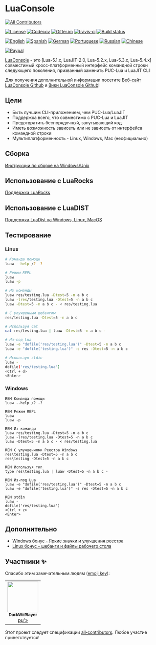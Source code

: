 # LuaConsole
<!-- ALL-CONTRIBUTORS-BADGE:START - Do not remove or modify this section -->
[![All Contributors](https://img.shields.io/badge/all_contributors-1-orange.svg?style=flat-square)](#contributors-)
<!-- ALL-CONTRIBUTORS-BADGE:END -->
[![License](https://img.shields.io/github/license/tilkinsc/LuaConsole.svg)](https://github.com/tilkinsc/LuaConsole/blob/master/LICENSE) [![Codecov](https://codecov.io/gh/tilkinsc/LuaConsole/coverage.svg?branch=master)](https://codecov.io/gh/tilkinsc/LuaConsole) [![Gitter.im](https://badges.gitter.im/tilkinsc/LuaConsole.png)](https://gitter.im/LuaConsole) [![travis-ci](https://travis-ci.org/tilkinsc/LuaConsole.svg?branch=master)](https://travis-ci.org/tilkinsc/LuaConsole) [![Build status](https://ci.appveyor.com/api/projects/status/3rqh0vn8a0lm8itg?svg=true)](https://ci.appveyor.com/project/Hydroque/luaconsole)

[![English](https://user-images.githubusercontent.com/7494772/109406669-0a75d500-7949-11eb-87fa-b56ee60e2afd.png)](https://github.com/tilkinsc/LuaConsole/blob/master/README.md)
[![Spanish](https://user-images.githubusercontent.com/7494772/109406678-24171c80-7949-11eb-94d7-83afe3befae0.png)](https://github.com/tilkinsc/LuaConsole/blob/master/README.espanol.md)
[![German](https://user-images.githubusercontent.com/7494772/109406691-3002de80-7949-11eb-83ee-95967d986e99.png)](https://github.com/tilkinsc/LuaConsole/blob/master/README.german.md)
[![Portuguese](https://user-images.githubusercontent.com/7494772/109406785-e49d0000-7949-11eb-8b36-793272d7821e.png)](https://github.com/tilkinsc/LuaConsole/blob/master/README.portugues.md)
[![Russian](https://user-images.githubusercontent.com/7494772/109406798-f5e60c80-7949-11eb-9467-947936c47188.png)](https://github.com/tilkinsc/LuaConsole/blob/master/README.russian.md)
[![Chinese](https://user-images.githubusercontent.com/7494772/109406811-0c8c6380-794a-11eb-82dc-c06a322448ff.png)](https://github.com/tilkinsc/LuaConsole/blob/master/README.chinese.md)

[![Paypal](https://www.paypalobjects.com/en_US/i/btn/btn_donateCC_LG.gif)](https://www.paypal.com/donate?business=RCR8HT8GDC5XC&item_name=Free+Software&currency_code=USD)

[LuaConsole](https://github.com/tilkinsc/LuaConsole) - это [Lua-5.1.x, LuaJIT-2.0, Lua-5.2.x, Lua-5.3.x, Lua-5.4.x] совместимый кросс-платформенный интерфейс командной строки следующего поколения, призванный заменить PUC-Lua и LuaJIT CLI

Для получения дополнительной информации посетите [Веб-сайт LuaConsole Github](https://tilkinsc.github.io/LuaConsole) и [Вики LuaConsole Github](https://github.com/tilkinsc/LuaConsole/wiki)!

## Цели

* Быть лучшим CLI-приложением, чем PUC-Lua/LuaJIT
* Поддержка всего, что совместимо с PUC-Lua и LuaJIT
* Предотвратить беспорядочный, запутывающий код
* Иметь возможность зависеть или не зависеть от интерфейса командной строки
* Мультиплатформенность - Linux, Windows, Mac (неофициально)

## Сборка

[Инструкции по сборке на Windows/Unix](https://github.com/tilkinsc/LuaConsole/wiki/Build-Instructions)  

## Использование с LuaRocks

[Поддержка LuaRocks](https://github.com/tilkinsc/LuaConsole/wiki/LuaRocks-Support)  

## Использование с LuaDIST

[Поддержка LuaDist на Windows, Linux, MacOS](https://github.com/tilkinsc/LuaConsole/wiki/LuaDist-Support-Windows,-Linux,-MacOS)  

## Тестирование

### Linux

```bash
# Команда помощи
luaw --help /? -?

# Режим REPL
luaw
luaw -p

# Из команды
luaw res/testing.lua -Dtest=5 -n a b c
luaw -lres/testing.lua -Dtest=5 -n a b c
luaw -Dtest=5 -n a b c - < res/testing.lua

# С улучшенным шебангом
res/testing.lua -Dtest=5 -n a b c

# Используя cat
cat res/testing.lua | luaw -Dtest=5 -n a b c -

# Из-под Lua
luaw -e "dofile('res/testing.lua')" -Dtest=5 -n a b c
luaw -e "dofile('testing.lua')" -s res -Dtest=5 -n a b c

# Используя stdin
luaw -
dofile('res/testing.lua')
<Ctrl + d>
<Enter>
```

### Windows

```batch
REM Команда помощи
luaw --help /? -?

REM Режим REPL
luaw
luaw -p

REM Из команды
luaw res/testing.lua -Dtest=5 -n a b c
luaw -lres/testing.lua -Dtest=5 -n a b c
luaw -Dtest=5 -n a b c - < res/testing.lua

REM С улучшениями Реестра Windows 
res\testing.lua -Dtest=5 -n a b c
res\testing -Dtest=5 -n a b c

REM Используя тип
type res\testing.lua | luaw -Dtest=5 -n a b c -

REM Из-под Lua
luaw -e "dofile('res/testing.lua')" -Dtest=5 -n a b c
luaw -e "dofile('testing.lua')" -s res -Dtest=5 -n a b c

REM stdin
luaw -
dofile('res/testing.lua')
<Ctrl + z>
<Enter>
```

## Дополнительно

* [Windows бонус - Яркие значки и улучшения реестра](https://github.com/tilkinsc/LuaConsole/wiki/Windows-Bonus----Flashy-Icons-&-Registry-Enhancements)  
* [Linux бонус - шебанги и файлы рабочего стола](https://github.com/tilkinsc/LuaConsole/wiki/Linux-Bonus---Shebangs-&-Desktop-Files)

## Участники ✨

Спасибо этим замечательным людям ([emoji key](https://allcontributors.org/docs/en/emoji-key)):

<!-- ALL-CONTRIBUTORS-LIST:START - Do not remove or modify this section -->
<!-- prettier-ignore-start -->
<!-- markdownlint-disable -->
<table>
  <tr>
    <td align="center"><a href="http://darkwiiplayer.com"><img src="https://avatars.githubusercontent.com/u/1252859?v=4?s=100" width="100px;" alt=""/><br /><sub><b>DarkWiiPlayer</b></sub></a><br /><a href="https://github.com/tilkinsc/LuaConsole/commits?author=DarkWiiPlayer" title="Code">рџ’»</a></td>
  </tr>
</table>

<!-- markdownlint-restore -->
<!-- prettier-ignore-end -->

<!-- ALL-CONTRIBUTORS-LIST:END -->

Этот проект следует спецификации [all-contributors](https://github.com/all-contributors/all-contributors). Любое участие приветствуется!
